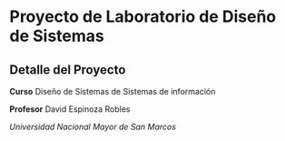 # Proyecto de Laboratorio de Diseño de Sistemas

## Detalle del Proyecto

**Curso**
Diseño de Sistemas de Sistemas de información

**Profesor**
David Espinoza Robles

*Universidad Nacional Mayor de San Marcos*
